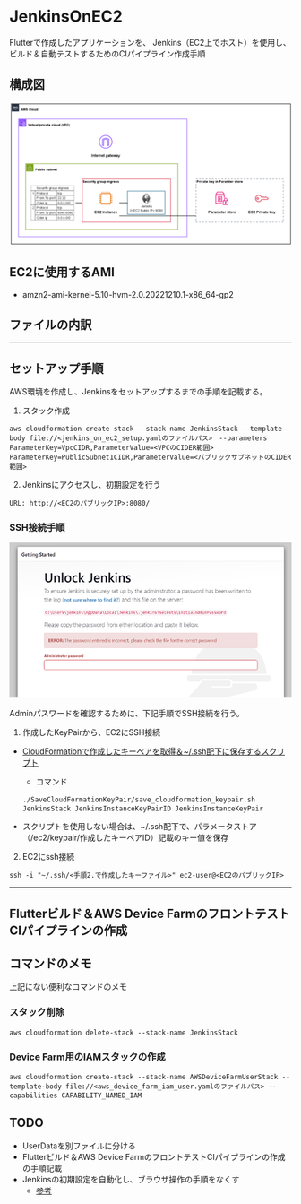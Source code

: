 # JenkinsOnEC2

Flutterで作成したアプリケーションを、
Jenkins（EC2上でホスト）を使用し、ビルド＆自動テストするためのCIパイプライン作成手順

## 構成図

![](./static/jenkins_on_ec2_diagram.png)

## EC2に使用するAMI

- amzn2-ami-kernel-5.10-hvm-2.0.20221210.1-x86_64-gp2

## ファイルの内訳

***

## セットアップ手順

AWS環境を作成し、Jenkinsをセットアップするまでの手順を記載する。

1. スタック作成

```
aws cloudformation create-stack --stack-name JenkinsStack --template-body file://<jenkins_on_ec2_setup.yamlのファイルパス>　--parameters ParameterKey=VpcCIDR,ParameterValue=<VPCのCIDER範囲> ParameterKey=PublicSubnet1CIDR,ParameterValue=<パブリックサブネットのCIDER範囲>
```

2. Jenkinsにアクセスし、初期設定を行う

```
URL: http://<EC2のパブリックIP>:8080/
```

  ### SSH接続手順

  ![](./static/AdminPasswordForm.png)

  Adminパスワードを確認するために、下記手順でSSH接続を行う。

  1. 作成したKeyPairから、EC2にSSH接続

  - [CloudFormationで作成したキーペアを取得＆~/.ssh配下に保存するスクリプト](https://github.com/OrangeJuice652/SaveCloudFormationKeyPair/tree/main)

    - コマンド
    ```
    ./SaveCloudFormationKeyPair/save_cloudformation_keypair.sh JenkinsStack JenkinsInstanceKeyPairID JenkinsInstanceKeyPair
    ```

  - スクリプトを使用しない場合は、~/.ssh配下で、パラメータストア（/ec2/keypair/作成したキーペアID）記載のキー値を保存

  2. EC2にssh接続

  ```
  ssh -i "~/.ssh/<手順2.で作成したキーファイル>" ec2-user@<EC2のパブリックIP>
  ```

***

## Flutterビルド＆AWS Device FarmのフロントテストCIパイプラインの作成

<!-- TODO: 手順記載 -->

## コマンドのメモ

上記にない便利なコマンドのメモ

### スタック削除
```
aws cloudformation delete-stack --stack-name JenkinsStack
```

### Device Farm用のIAMスタックの作成

```
aws cloudformation create-stack --stack-name AWSDeviceFarmUserStack --template-body file://<aws_device_farm_iam_user.yamlのファイルパス> --capabilities CAPABILITY_NAMED_IAM
```

## TODO
- UserDataを別ファイルに分ける
- Flutterビルド＆AWS Device FarmのフロントテストCIパイプラインの作成の手順記載
- Jenkinsの初期設定を自動化し、ブラウザ操作の手順をなくす
  - [参考](https://qiita.com/fuku2014/items/995cf34afd126a627c22f)